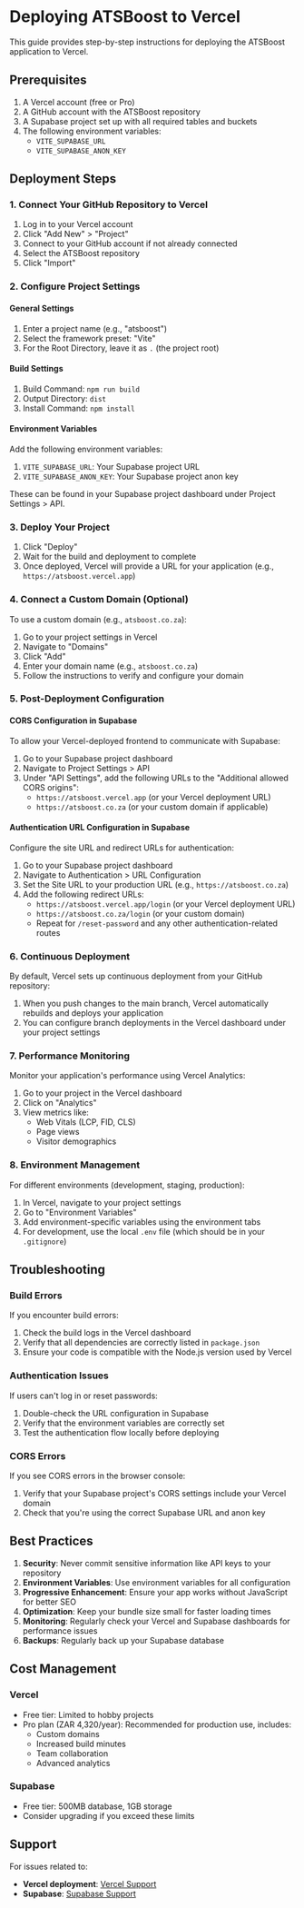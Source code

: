 
# Deploying ATSBoost to Vercel

This guide provides step-by-step instructions for deploying the ATSBoost application to Vercel.

## Prerequisites

1. A Vercel account (free or Pro)
2. A GitHub account with the ATSBoost repository
3. A Supabase project set up with all required tables and buckets
4. The following environment variables:
   - `VITE_SUPABASE_URL`
   - `VITE_SUPABASE_ANON_KEY`

## Deployment Steps

### 1. Connect Your GitHub Repository to Vercel

1. Log in to your Vercel account
2. Click "Add New" > "Project"
3. Connect to your GitHub account if not already connected
4. Select the ATSBoost repository
5. Click "Import"

### 2. Configure Project Settings

#### General Settings

1. Enter a project name (e.g., "atsboost")
2. Select the framework preset: "Vite"
3. For the Root Directory, leave it as `.` (the project root)

#### Build Settings

1. Build Command: `npm run build`
2. Output Directory: `dist`
3. Install Command: `npm install`

#### Environment Variables

Add the following environment variables:

1. `VITE_SUPABASE_URL`: Your Supabase project URL
2. `VITE_SUPABASE_ANON_KEY`: Your Supabase project anon key

These can be found in your Supabase project dashboard under Project Settings > API.

### 3. Deploy Your Project

1. Click "Deploy"
2. Wait for the build and deployment to complete
3. Once deployed, Vercel will provide a URL for your application (e.g., `https://atsboost.vercel.app`)

### 4. Connect a Custom Domain (Optional)

To use a custom domain (e.g., `atsboost.co.za`):

1. Go to your project settings in Vercel
2. Navigate to "Domains"
3. Click "Add"
4. Enter your domain name (e.g., `atsboost.co.za`)
5. Follow the instructions to verify and configure your domain

### 5. Post-Deployment Configuration

#### CORS Configuration in Supabase

To allow your Vercel-deployed frontend to communicate with Supabase:

1. Go to your Supabase project dashboard
2. Navigate to Project Settings > API
3. Under "API Settings", add the following URLs to the "Additional allowed CORS origins":
   - `https://atsboost.vercel.app` (or your Vercel deployment URL)
   - `https://atsboost.co.za` (or your custom domain if applicable)

#### Authentication URL Configuration in Supabase

Configure the site URL and redirect URLs for authentication:

1. Go to your Supabase project dashboard
2. Navigate to Authentication > URL Configuration
3. Set the Site URL to your production URL (e.g., `https://atsboost.co.za`)
4. Add the following redirect URLs:
   - `https://atsboost.vercel.app/login` (or your Vercel deployment URL)
   - `https://atsboost.co.za/login` (or your custom domain)
   - Repeat for `/reset-password` and any other authentication-related routes

### 6. Continuous Deployment

By default, Vercel sets up continuous deployment from your GitHub repository:

1. When you push changes to the main branch, Vercel automatically rebuilds and deploys your application
2. You can configure branch deployments in the Vercel dashboard under your project settings

### 7. Performance Monitoring

Monitor your application's performance using Vercel Analytics:

1. Go to your project in the Vercel dashboard
2. Click on "Analytics"
3. View metrics like:
   - Web Vitals (LCP, FID, CLS)
   - Page views
   - Visitor demographics

### 8. Environment Management

For different environments (development, staging, production):

1. In Vercel, navigate to your project settings
2. Go to "Environment Variables"
3. Add environment-specific variables using the environment tabs
4. For development, use the local `.env` file (which should be in your `.gitignore`)

## Troubleshooting

### Build Errors

If you encounter build errors:

1. Check the build logs in the Vercel dashboard
2. Verify that all dependencies are correctly listed in `package.json`
3. Ensure your code is compatible with the Node.js version used by Vercel

### Authentication Issues

If users can't log in or reset passwords:

1. Double-check the URL configuration in Supabase
2. Verify that the environment variables are correctly set
3. Test the authentication flow locally before deploying

### CORS Errors

If you see CORS errors in the browser console:

1. Verify that your Supabase project's CORS settings include your Vercel domain
2. Check that you're using the correct Supabase URL and anon key

## Best Practices

1. **Security**: Never commit sensitive information like API keys to your repository
2. **Environment Variables**: Use environment variables for all configuration
3. **Progressive Enhancement**: Ensure your app works without JavaScript for better SEO
4. **Optimization**: Keep your bundle size small for faster loading times
5. **Monitoring**: Regularly check your Vercel and Supabase dashboards for performance issues
6. **Backups**: Regularly back up your Supabase database

## Cost Management

### Vercel

* Free tier: Limited to hobby projects
* Pro plan (ZAR 4,320/year): Recommended for production use, includes:
  * Custom domains
  * Increased build minutes
  * Team collaboration
  * Advanced analytics

### Supabase

* Free tier: 500MB database, 1GB storage
* Consider upgrading if you exceed these limits

## Support

For issues related to:
* **Vercel deployment**: [Vercel Support](https://vercel.com/support)
* **Supabase**: [Supabase Support](https://supabase.com/support)
